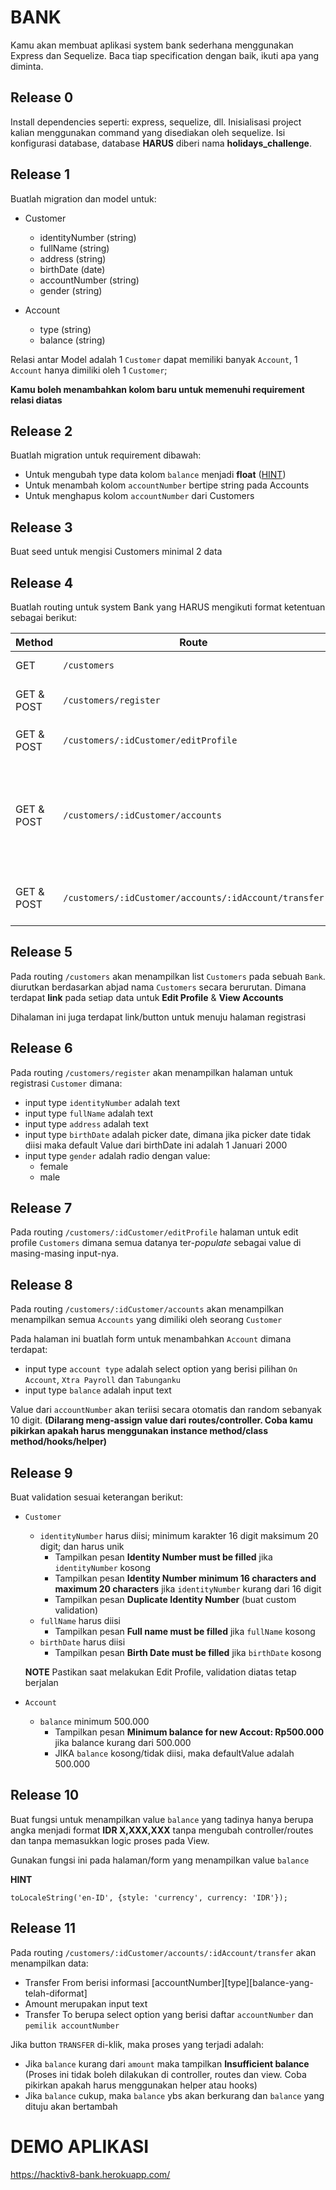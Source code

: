 # BANK

Kamu akan membuat aplikasi system bank sederhana menggunakan Express dan Sequelize. Baca tiap specification dengan baik, ikuti apa yang diminta.

## Release 0

Install dependencies seperti: express, sequelize, dll. Inisialisasi project kalian menggunakan command yang disediakan oleh sequelize. Isi konfigurasi database, database **HARUS** diberi nama **holidays_challenge**.

## Release 1

Buatlah migration dan model untuk:

- Customer
  - identityNumber (string)
  - fullName (string)
  - address (string)
  - birthDate (date)
  - accountNumber (string)
  - gender (string)

- Account
  - type (string)
  - balance (string)

Relasi antar Model adalah 1 `Customer` dapat memiliki banyak `Account`, 1 `Account` hanya dimiliki oleh 1 `Customer`;

**Kamu boleh menambahkan kolom baru untuk memenuhi requirement relasi diatas**

## Release 2

Buatlah migration untuk requirement dibawah:
- Untuk mengubah type data kolom `balance` menjadi **float** ([HINT](https://github.com/sequelize/sequelize/issues/2471))
- Untuk menambah kolom `accountNumber` bertipe string pada Accounts
- Untuk menghapus kolom `accountNumber` dari Customers


## Release 3

Buat seed untuk mengisi Customers minimal 2 data


## Release 4

Buatlah routing untuk system Bank yang HARUS mengikuti format ketentuan sebagai berikut:

| Method | Route          | Description |
|--------|----------------|-------------|
| GET    | `/customers` | Menampilkan data `Customers`|
| GET & POST  | `/customers/register` | Form untuk menambahkan data `Customer`|
| GET & POST   | `/customers/:idCustomer/editProfile` | Mengupdate data profile `Customer` |
| GET & POST   | `/customers/:idCustomer/accounts` | Menampilkan semua data `Account` yang dibuka oleh `Customer` tersebut dan Form untuk menambah `Account` |
| GET & POST | `/customers/:idCustomer/accounts/:idAccount/transfer` | Menampilkan form untuk transfer ke `Account` lain



## Release 5

Pada routing `/customers` akan menampilkan list `Customers` pada sebuah `Bank`. diurutkan berdasarkan abjad nama `Customers` secara berurutan. Dimana terdapat **link** pada setiap data untuk **Edit Profile** & **View Accounts**

Dihalaman ini juga terdapat link/button untuk menuju halaman registrasi


## Release 6

Pada routing `/customers/register` akan menampilkan halaman untuk registrasi `Customer` dimana:
  - input type `identityNumber` adalah text
  - input type `fullName` adalah text
  - input type `address` adalah text
  - input type `birthDate` adalah picker date, dimana jika picker date tidak diisi maka default Value dari birthDate ini adalah 1 Januari 2000
  - input type `gender` adalah radio dengan value:
    - female
    - male

## Release 7

Pada routing `/customers/:idCustomer/editProfile` halaman untuk edit profile `Customers` dimana semua datanya ter-*populate* sebagai value di masing-masing input-nya.


## Release 8

Pada routing `/customers/:idCustomer/accounts` akan menampilkan menampilkan semua `Accounts` yang dimiliki oleh seorang `Customer`

Pada halaman ini buatlah form untuk menambahkan `Account` dimana terdapat:
  - input type `account type` adalah select option yang berisi pilihan `On Account`, `Xtra Payroll` dan `Tabunganku`
  - input type `balance` adalah input text

Value dari `accountNumber` akan teriisi secara otomatis dan random sebanyak 10 digit. **(Dilarang meng-assign value dari routes/controller. Coba kamu pikirkan apakah harus menggunakan instance method/class method/hooks/helper)**


## Release 9

Buat validation sesuai keterangan berikut:
- `Customer`
  - `identityNumber` harus diisi; minimum karakter 16 digit maksimum 20 digit; dan harus unik
    - Tampilkan pesan **Identity Number must be filled** jika `identityNumber` kosong
    - Tampilkan pesan **Identity Number minimum 16 characters and maximum 20 characters** jika `identityNumber` kurang dari 16 digit
    - Tampilkan pesan **Duplicate Identity Number** (buat custom validation)
  - `fullName` harus diisi
    - Tampilkan pesan **Full name must be filled** jika `fullName` kosong
  - `birthDate` harus diisi
    - Tampilkan pesan **Birth Date must be filled** jika `birthDate` kosong

  **NOTE**
  Pastikan saat melakukan Edit Profile, validation diatas tetap berjalan

- `Account`
  - `balance` minimum 500.000
    - Tampilkan pesan **Minimum balance for new Accout: Rp500.000** jika balance kurang dari 500.000
    - JIKA `balance` kosong/tidak diisi, maka defaultValue adalah 500.000


## Release 10
Buat fungsi untuk menampilkan value `balance` yang tadinya hanya berupa angka menjadi format **IDR X,XXX,XXX** tanpa mengubah controller/routes dan tanpa memasukkan logic proses pada View.

Gunakan fungsi ini pada halaman/form yang menampilkan value `balance`

**HINT**
```
toLocaleString('en-ID', {style: 'currency', currency: 'IDR'});
```


## Release 11
Pada routing `/customers/:idCustomer/accounts/:idAccount/transfer` akan menampilkan data:
  - Transfer From berisi informasi [accountNumber]<space>[type]<space>[balance-yang-telah-diformat]
  - Amount merupakan input text
  - Transfer To berupa select option yang berisi daftar `accountNumber` dan `pemilik accountNumber`

Jika button `TRANSFER` di-klik, maka proses yang terjadi adalah:
  - Jika `balance` kurang dari `amount` maka tampilkan **Insufficient balance** (Proses ini tidak boleh dilakukan di controller, routes dan view. Coba pikirkan apakah harus menggunakan helper atau hooks)
  - Jika `balance` cukup, maka `balance` ybs akan berkurang dan `balance` yang dituju akan bertambah




# DEMO APLIKASI
https://hacktiv8-bank.herokuapp.com/
